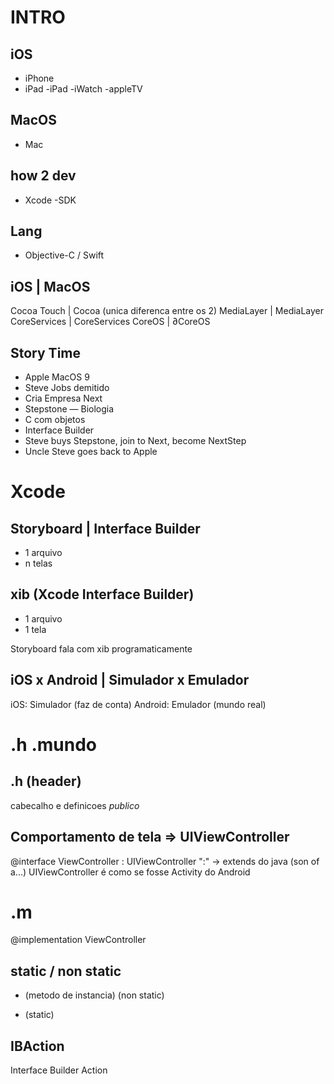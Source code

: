 # INTRO

## iOS
- iPhone
- iPad
-iPad
-iWatch
-appleTV

## MacOS
- Mac

## how 2 dev
- Xcode
 -SDK

## Lang
- Objective-C / Swift

iOS          | MacOS
---
Cocoa Touch  | Cocoa (unica diferenca entre os 2)
MediaLayer   | MediaLayer
CoreServices | CoreServices
CoreOS       | ∂CoreOS

## Story Time

- Apple MacOS 9
- Steve Jobs demitido
- Cria Empresa Next
- Stepstone
— Biologia
- C com objetos
- Interface Builder
- Steve buys Stepstone, join to Next, become NextStep
- Uncle Steve goes back to Apple

# Xcode

## Storyboard | Interface Builder
- 1 arquivo
- n telas

## xib (Xcode Interface Builder)
- 1 arquivo
- 1 tela

Storyboard fala com xib
programaticamente

## iOS x Android | Simulador x Emulador
iOS: Simulador (faz de conta)
Android: Emulador (mundo real)

# .h .mundo

## .h (header)
cabecalho e definicoes
*publico*

## Comportamento de tela => UIViewController
@interface ViewController : UIViewController
":" -> extends do java (son of a...)
UIViewController é como se fosse Activity do Android

# .m
@implementation ViewController

## static / non static
- (metodo de instancia) (non static)
+ (static)

## IBAction
Interface Builder Action